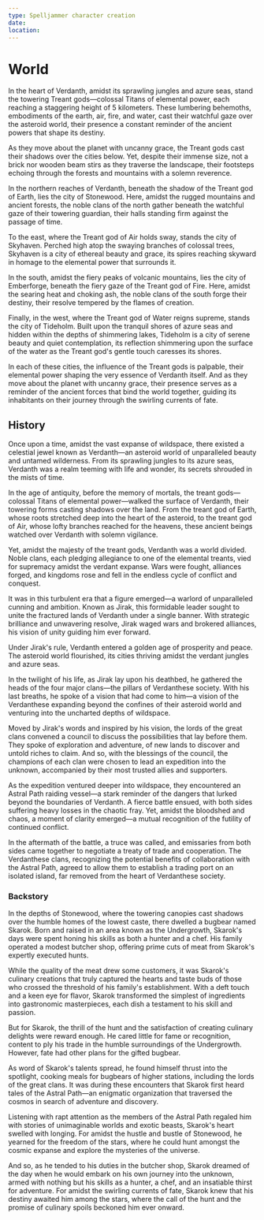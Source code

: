 ```yaml
---
type: Spelljammer character creation
date: 
location:
---
```


# World

In the heart of Verdanth, amidst its sprawling jungles and azure seas, stand the towering Treant gods—colossal Titans of elemental power, each reaching a staggering height of 5 kilometers. These lumbering behemoths, embodiments of the earth, air, fire, and water, cast their watchful gaze over the asteroid world, their presence a constant reminder of the ancient powers that shape its destiny.

As they move about the planet with uncanny grace, the Treant gods cast their shadows over the cities below. Yet, despite their immense size, not a brick nor wooden beam stirs as they traverse the landscape, their footsteps echoing through the forests and mountains with a solemn reverence.

In the northern reaches of Verdanth, beneath the shadow of the Treant god of Earth, lies the city of Stonewood. Here, amidst the rugged mountains and ancient forests, the noble clans of the north gather beneath the watchful gaze of their towering guardian, their halls standing firm against the passage of time.

To the east, where the Treant god of Air holds sway, stands the city of Skyhaven. Perched high atop the swaying branches of colossal trees, Skyhaven is a city of ethereal beauty and grace, its spires reaching skyward in homage to the elemental power that surrounds it.

In the south, amidst the fiery peaks of volcanic mountains, lies the city of Emberforge, beneath the fiery gaze of the Treant god of Fire. Here, amidst the searing heat and choking ash, the noble clans of the south forge their destiny, their resolve tempered by the flames of creation.

Finally, in the west, where the Treant god of Water reigns supreme, stands the city of Tideholm. Built upon the tranquil shores of azure seas and hidden within the depths of shimmering lakes, Tideholm is a city of serene beauty and quiet contemplation, its reflection shimmering upon the surface of the water as the Treant god's gentle touch caresses its shores.

In each of these cities, the influence of the Treant gods is palpable, their elemental power shaping the very essence of Verdanth itself. And as they move about the planet with uncanny grace, their presence serves as a reminder of the ancient forces that bind the world together, guiding its inhabitants on their journey through the swirling currents of fate.

## History

Once upon a time, amidst the vast expanse of wildspace, there existed a celestial jewel known as Verdanth—an asteroid world of unparalleled beauty and untamed wilderness. From its sprawling jungles to its azure seas, Verdanth was a realm teeming with life and wonder, its secrets shrouded in the mists of time.

In the age of antiquity, before the memory of mortals, the treant gods—colossal Titans of elemental power—walked the surface of Verdanth, their towering forms casting shadows over the land. From the treant god of Earth, whose roots stretched deep into the heart of the asteroid, to the treant god of Air, whose lofty branches reached for the heavens, these ancient beings watched over Verdanth with solemn vigilance.

Yet, amidst the majesty of the treant gods, Verdanth was a world divided. Noble clans, each pledging allegiance to one of the elemental treants, vied for supremacy amidst the verdant expanse. Wars were fought, alliances forged, and kingdoms rose and fell in the endless cycle of conflict and conquest.

It was in this turbulent era that a figure emerged—a warlord of unparalleled cunning and ambition. Known as Jirak, this formidable leader sought to unite the fractured lands of Verdanth under a single banner. With strategic brilliance and unwavering resolve, Jirak waged wars and brokered alliances, his vision of unity guiding him ever forward.

Under Jirak's rule, Verdanth entered a golden age of prosperity and peace. The asteroid world flourished, its cities thriving amidst the verdant jungles and azure seas.

In the twilight of his life, as Jirak lay upon his deathbed, he gathered the heads of the four major clans—the pillars of Verdanthese society. With his last breaths, he spoke of a vision that had come to him—a vision of the Verdanthese expanding beyond the confines of their asteroid world and venturing into the uncharted depths of wildspace.

Moved by Jirak's words and inspired by his vision, the lords of the great clans convened a council to discuss the possibilities that lay before them. They spoke of exploration and adventure, of new lands to discover and untold riches to claim. And so, with the blessings of the council, the champions of each clan were chosen to lead an expedition into the unknown, accompanied by their most trusted allies and supporters.

As the expedition ventured deeper into wildspace, they encountered an Astral Path raiding vessel—a stark reminder of the dangers that lurked beyond the boundaries of Verdanth. A fierce battle ensued, with both sides suffering heavy losses in the chaotic fray. Yet, amidst the bloodshed and chaos, a moment of clarity emerged—a mutual recognition of the futility of continued conflict.

In the aftermath of the battle, a truce was called, and emissaries from both sides came together to negotiate a treaty of trade and cooperation. The Verdanthese clans, recognizing the potential benefits of collaboration with the Astral Path, agreed to allow them to establish a trading port on an isolated island, far removed from the heart of Verdanthese society.

### Backstory

In the depths of Stonewood, where the towering canopies cast shadows over the humble homes of the lowest caste, there dwelled a bugbear named Skarok. Born and raised in an area known as the Undergrowth, Skarok's days were spent honing his skills as both a hunter and a chef. His family operated a modest butcher shop, offering prime cuts of meat from Skarok's expertly executed hunts.

While the quality of the meat drew some customers, it was Skarok's culinary creations that truly captured the hearts and taste buds of those who crossed the threshold of his family's establishment. With a deft touch and a keen eye for flavor, Skarok transformed the simplest of ingredients into gastronomic masterpieces, each dish a testament to his skill and passion.

But for Skarok, the thrill of the hunt and the satisfaction of creating culinary delights were reward enough. He cared little for fame or recognition, content to ply his trade in the humble surroundings of the Undergrowth. However, fate had other plans for the gifted bugbear.

As word of Skarok's talents spread, he found himself thrust into the spotlight, cooking meals for bugbears of higher stations, including the lords of the great clans. It was during these encounters that Skarok first heard tales of the Astral Path—an enigmatic organization that traversed the cosmos in search of adventure and discovery.

Listening with rapt attention as the members of the Astral Path regaled him with stories of unimaginable worlds and exotic beasts, Skarok's heart swelled with longing. For amidst the hustle and bustle of Stonewood, he yearned for the freedom of the stars, where he could hunt amongst the cosmic expanse and explore the mysteries of the universe.

And so, as he tended to his duties in the butcher shop, Skarok dreamed of the day when he would embark on his own journey into the unknown, armed with nothing but his skills as a hunter, a chef, and an insatiable thirst for adventure. For amidst the swirling currents of fate, Skarok knew that his destiny awaited him among the stars, where the call of the hunt and the promise of culinary spoils beckoned him ever onward.